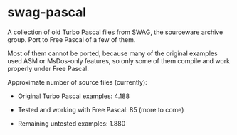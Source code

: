 # swag-pascal

A collection of old Turbo Pascal files from SWAG, the sourceware archive group. 
Port to Free Pascal of a few of them.

Most of them cannot be ported, because many of the original examples used ASM 
or MsDos-only features, so only some of them compile and work properly under 
Free Pascal.

Approximate number of source files (currently):

- Original Turbo Pascal examples: 4.188

- Tested and working with Free Pascal: 85 (more to come)

- Remaining untested examples: 1.880
